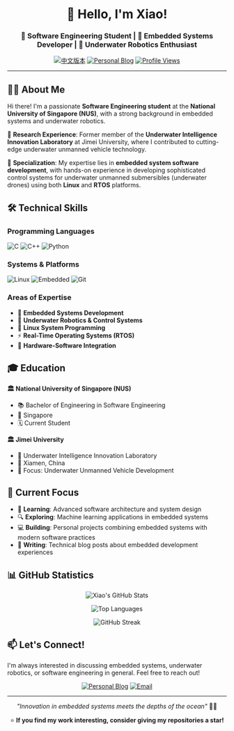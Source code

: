 <div align="center">

# 👋 Hello, I'm Xiao! 

### 🚀 Software Engineering Student | 🤖 Embedded Systems Developer | 🌊 Underwater Robotics Enthusiast

[![中文版本](https://img.shields.io/badge/中文-README_CN.md-blue?style=for-the-badge)](README_CN.md)
[![Personal Blog](https://img.shields.io/badge/Blog-sfxfs.github.io-orange?style=for-the-badge&logo=github-pages)](https://sfxfs.github.io)
[![Profile Views](https://komarev.com/ghpvc/?username=sfxfs&color=brightgreen&style=for-the-badge)](https://github.com/sfxfs)

</div>

---

## 👨‍💻 About Me

Hi there! I'm a passionate **Software Engineering student** at the **National University of Singapore (NUS)**, with a strong background in embedded systems and underwater robotics. 

🔬 **Research Experience**: Former member of the **Underwater Intelligence Innovation Laboratory** at Jimei University, where I contributed to cutting-edge underwater unmanned vehicle technology.

🎯 **Specialization**: My expertise lies in **embedded system software development**, with hands-on experience in developing sophisticated control systems for underwater unmanned submersibles (underwater drones) using both **Linux** and **RTOS** platforms.

## 🛠️ Technical Skills

### Programming Languages
![C](https://img.shields.io/badge/C-00599C?style=for-the-badge&logo=c&logoColor=white)
![C++](https://img.shields.io/badge/C++-00599C?style=for-the-badge&logo=c%2B%2B&logoColor=white)
![Python](https://img.shields.io/badge/Python-3776AB?style=for-the-badge&logo=python&logoColor=white)

### Systems & Platforms
![Linux](https://img.shields.io/badge/Linux-FCC624?style=for-the-badge&logo=linux&logoColor=black)
![Embedded](https://img.shields.io/badge/RTOS-FF6B35?style=for-the-badge&logo=arm&logoColor=white)
![Git](https://img.shields.io/badge/Git-F05032?style=for-the-badge&logo=git&logoColor=white)

### Areas of Expertise
- 🤖 **Embedded Systems Development**
- 🌊 **Underwater Robotics & Control Systems**
- 🐧 **Linux System Programming** 
- ⚡ **Real-Time Operating Systems (RTOS)**
- 🔧 **Hardware-Software Integration**

## 🎓 Education

**🏛️ National University of Singapore (NUS)**
- 📚 Bachelor of Engineering in Software Engineering
- 📍 Singapore
- 🗓️ Current Student

**🏛️ Jimei University**
- 🔬 Underwater Intelligence Innovation Laboratory
- 📍 Xiamen, China
- 🤖 Focus: Underwater Unmanned Vehicle Development

## 🚀 Current Focus

- 🌱 **Learning**: Advanced software architecture and system design
- 🔍 **Exploring**: Machine learning applications in embedded systems
- 💻 **Building**: Personal projects combining embedded systems with modern software practices
- 📝 **Writing**: Technical blog posts about embedded development experiences

## 📊 GitHub Statistics

<div align="center">

![Xiao's GitHub Stats](https://github-readme-stats.vercel.app/api?username=sfxfs&show_icons=true&theme=transparent&hide_border=true&include_all_commits=true&count_private=true)

![Top Languages](https://github-readme-stats.vercel.app/api/top-langs/?username=sfxfs&layout=compact&theme=transparent&hide_border=true)

![GitHub Streak](https://github-readme-streak-stats.herokuapp.com/?user=sfxfs&theme=transparent&hide_border=true)

</div>

## 📫 Let's Connect!

I'm always interested in discussing embedded systems, underwater robotics, or software engineering in general. Feel free to reach out!

<div align="center">

[![Personal Blog](https://img.shields.io/badge/📔_Personal_Blog-Visit-orange?style=for-the-badge&logo=github-pages)](https://sfxfs.github.io)
[![Email](https://img.shields.io/badge/📧_Contact-Email-red?style=for-the-badge&logo=gmail)](mailto:contact@example.com)

</div>

---

<div align="center">

*"Innovation in embedded systems meets the depths of the ocean"* 🌊🤖

⭐ **If you find my work interesting, consider giving my repositories a star!**

</div>
